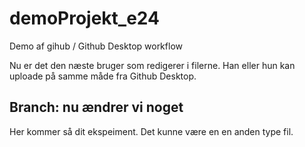 # demoProjekt_e24
 Demo af gihub / Github Desktop workflow

Nu er det den næste bruger som redigerer i filerne. Han eller hun kan uploade på samme måde fra Github Desktop.

## Branch: nu ændrer vi noget

Her kommer så dit ekspeiment. Det kunne være en en anden type fil.